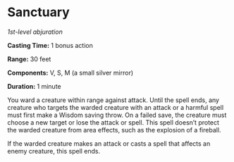 <title>Sanctuary</title>

# Sanctuary

_1st-level abjuration_

**Casting Time:** 1 bonus action

**Range:** 30 feet

**Components:** V, S, M (a small silver
mirror)

**Duration:** 1 minute

You ward a creature within range
against
attack. Until the spell ends, any creature
who targets the warded creature with an
attack or a harmful spell must first make a
Wisdom saving throw. On a failed save, the
creature must choose a new target or lose the
attack or spell. This spell doesn’t protect
the warded creature from area effects, such
as the explosion of a
fireball.

If the warded creature makes an attack or
casts a spell that affects an enemy creature,
this spell ends.



